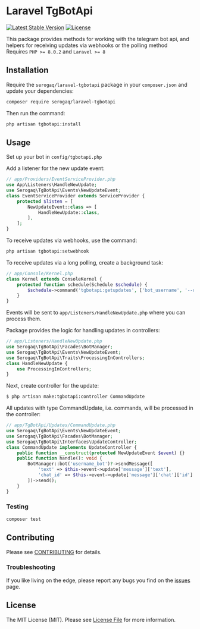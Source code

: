 # Laravel TgBotApi

[![Latest Stable Version](http://poser.pugx.org/serogaq/laravel-tgbotapi/v)](https://packagist.org/packages/serogaq/laravel-tgbotapi)
[![License](http://poser.pugx.org/serogaq/laravel-tgbotapi/license)](https://packagist.org/packages/serogaq/laravel-tgbotapi)

This package provides methods for working with the telegram bot api, and helpers for receiving updates via webhooks or the polling method  
Requires `PHP >= 8.0.2` and `Laravel >= 8`

## Installation

Require the `serogaq/laravel-tgbotapi` package in your `composer.json` and update your dependencies:

```bash
composer require serogaq/laravel-tgbotapi
```

Then run the command:

```bash
php artisan tgbotapi:install
```

## Usage

Set up your bot in `config/tgbotapi.php`  

Add a listener for the new update event:

```php
// app/Providers/EventServiceProvider.php
use App\Listeners\HandleNewUpdate;
use Serogaq\TgBotApi\Events\NewUpdateEvent;
class EventServiceProvider extends ServiceProvider {
	protected $listen = [
		NewUpdateEvent::class => [
			HandleNewUpdate::class,
		],
	];
}
```

To receive updates via webhooks, use the command:

```bash
php artisan tgbotapi:setwebhook
```

To receive updates via a long polling, create a background task:

```php
// app/Console/Kernel.php
class Kernel extends ConsoleKernel {
	protected function schedule(Schedule $schedule) {
		$schedule->command('tgbotapi:getupdates', ['bot_username', '--until-complete'])->everyMinute()->withoutOverlapping()->runInBackground();
	}
}
```

Events will be sent to `app/Listeners/HandleNewUpdate.php` where you can process them.

Package provides the logic for handling updates in controllers:

```php
// app/Listeners/HandleNewUpdate.php
use Serogaq\TgBotApi\Facades\BotManager;
use Serogaq\TgBotApi\Events\NewUpdateEvent;
use Serogaq\TgBotApi\Traits\ProcessingInControllers;
class HandleNewUpdate {
	use ProcessingInControllers;
}
```

Next, create controller for the update:

```bash
$ php artisan make:tgbotapi:controller CommandUpdate
```

All updates with type CommandUpdate, i.e. commands, will be processed in the controller:

```php
// app/TgBotApi/Updates/CommandUpdate.php
use Serogaq\TgBotApi\Events\NewUpdateEvent;
use Serogaq\TgBotApi\Facades\BotManager;
use Serogaq\TgBotApi\Interfaces\UpdateController;
class CommandUpdate implements UpdateController {
	public function __construct(protected NewUpdateEvent $event) {}
	public function handle(): void {
		BotManager::bot('username_bot')?->sendMessage([
			'text' => $this->event->update['message']['text'],
			'chat_id' => $this->event->update['message']['chat']['id']
		])->send();
	}
}
```

### Testing

```bash
composer test
```

## Contributing

Please see [CONTRIBUTING][link-contributing] for details.

### Troubleshooting

If you like living on the edge, please report any bugs you find on the
[issues][link-issues] page.

## License

The MIT License (MIT). Please see [License File][link-license] for more information.

[link-repo]: https://github.com/serogaq/laravel-tgbotapi
[link-issues]: https://github.com/serogaq/laravel-tgbotapi/issues
[link-license]: https://github.com/serogaq/laravel-tgbotapi/blob/v1/LICENSE.md
[link-contributing]: https://github.com/serogaq/laravel-tgbotapi/blob/v1/CONTRIBUTING.md